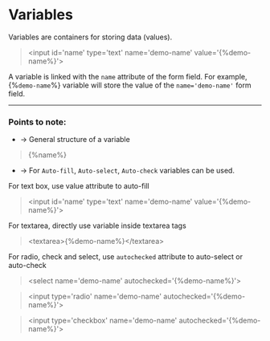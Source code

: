 # Variables

Variables are containers for storing data (values).

> &lt;input id='name' type='text' name='demo-name' value='{&#37;demo-name&#37;}'&gt;

A variable is linked with the `name` attribute of the form field. For example, {&#37;`demo-name`&#37;} variable will store the value of the `name='demo-name'` form field.

___

### Points to note:
- &rarr; General structure of a variable

> {&#37;name&#37;}

- &rarr; For `Auto-fill`, `Auto-select`, `Auto-check` variables can be used.

For text box, use value attribute to auto-fill

> &lt;input id='name' type='text' name='demo-name' value='{&#37;demo-name&#37;}'&gt;

For textarea, directly use variable inside textarea tags

> &lt;textarea&gt;{&#37;demo-name&#37;}&lt;/textarea&gt;

For radio, check and select, use `autochecked` attribute to auto-select or auto-check

> &lt;select name='demo-name'  autochecked='{&#37;demo-name&#37;}'&gt;

> &lt;input type='radio' name='demo-name' autochecked='{&#37;demo-name&#37;}'&gt;

> &lt;input type='checkbox' name='demo-name' autochecked='{&#37;demo-name&#37;}'&gt;
